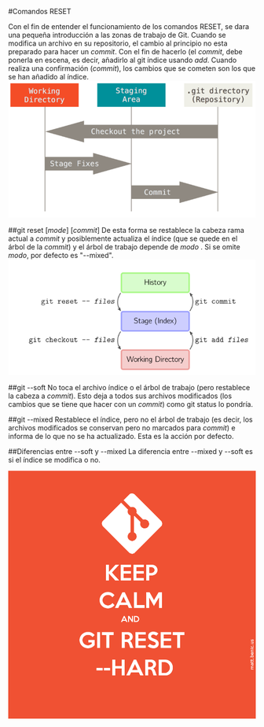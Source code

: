 #Comandos RESET

Con el fin de entender el funcionamiento de los comandos RESET, se dara una pequeña introducción a las zonas de trabajo de Git.
Cuando se modifica un archivo en su repositorio, el cambio al principio no esta preparado para hacer un *commit*. Con el fin de hacerlo (el *commit*, debe ponerla en escena, es decir, añadirlo al git índice usando *add*. Cuando realiza una confirmación (*commit*), los cambios que se cometen son los que se han añadido al índice.
![alt text](https://github.com/OscarGovea/differences-reset---soft-and---mixed/blob/master/WorkingArea.png "Working Area")

##git reset [*mode*] [*commit*]
De esta forma se restablece la cabeza rama actual a *commit* y posiblemente actualiza el índice (que se quede en el árbol de la *commit*) y el árbol de trabajo depende de *modo* . Si se omite *modo*, por defecto es "--mixed".
![alt text](https://github.com/OscarGovea/differences-reset---soft-and---mixed/blob/master/GitReset.png)

##git --soft
No toca el archivo índice o el árbol de trabajo (pero restablece la cabeza a *commit*). Esto deja a todos sus archivos modificados (los cambios que se tiene que hacer con un *commit*) como git status lo pondría.

##git --mixed
Restablece el índice, pero no el árbol de trabajo (es decir, los archivos modificados se conservan pero no marcados para *commit*) e informa de lo que no se ha actualizado. Esta es la acción por defecto.

##Diferencias entre --soft y --mixed
La diferencia entre --mixed y --soft es si el índice se modifica o no.

![alt text](https://github.com/OscarGovea/differences-reset---soft-and---mixed/blob/master/GitResetHard.png "¡Siempre hay mas opciones!")